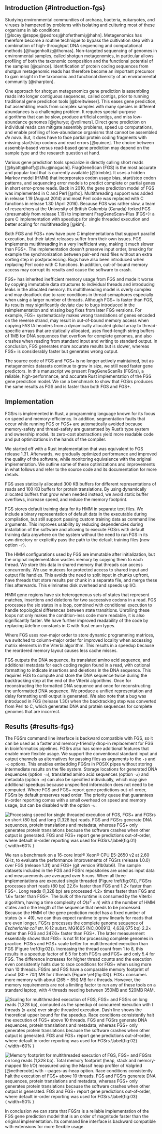 ## Introduction {#introduction-fgs}

Studying environmental communities of archaea, bacteria,
eukaryotes, and viruses is hampered by problems with isolating
and culturing most of these organisms in lab conditions
[@locey;@rappe;@pedros;@hoferthemi;@hahn]. Metagenomics has therefore
become a routine technique to bypass the cultivation step with a
combination of high-throughput DNA sequencing and computational
methods [@hugenholtz;@thomas]. Non-targeted sequencing of genomes in
environmental samples, called shotgun metagenomics, in particular allows
profiling of both the taxonomic composition and the functional potential
of the samples [@quince]. Identification of protein coding sequences
from shotgun metagenomic reads has therefore become an important
precursor to gain insight in the taxonomic and functional diversity of
an environmental community [@sharpton].

One approach for shotgun metagenomics gene prediction is assembling
reads into longer contiguous sequences, called contigs, prior to running
traditional gene prediction tools [@breitwieser]. This eases
gene prediction, but assembling reads from complex samples with many
species in different abundances is a challenging problem. It requires
special-purpose algorithms that can be slow, produce artificial contigs,
and miss low-abundance genomes [@ghurye; @vollmers]. Direct gene
prediction on individual reads can mitigate assembly problems, speed
up computations, and enable profiling of low-abundance organisms that
cannot be assembled _de novo_. But, it does have to face partial
protein coding fragments with missing start/stop codons and read errors
[@quince]. The choice between assembly-based versus read-based gene
prediction may depend on the sample type and the research question at
hand.

Various gene prediction tools specialize in directly calling short
reads [@hyatt;@hoff;@zhu;@noguchi]. FragGeneScan (FGS)
is the most accurate and popular tool that is currently available
[@trimble]. It uses a hidden Markov model (HMM) that incorporates
codon usage bias, start/stop codon patterns, and sequencing error models
to predict complete or partial genes in short error-prone reads. Back
in 2010, the gene prediction model of FGS was implemented in C and Perl
[@rho]. Multithreading support was added in release 1.19 (August
2014) and most Perl code was replaced with C functions in release 1.30
(April 2016). Because FGS was rather slow, a team of researchers at
the University of British Columbia (Canada) forked FGS (presumably
from release 1.19) to implement FragGeneScan-Plus (FGS+): a pure C
implementation with speedups for single threaded execution and better
scaling for multithreading [@kim].

<!-- TODO add image of HMM with some explanation -->

Both FGS and FGS+ now have pure C implementations that support parallel
execution, but their latest releases suffer from their own issues. FGS
implements multithreading in a very inefficient way, making it much
slower than FGS+. The implementation doesn't preserve input order,
breaking for example the synchronization between pair-end read files
without an extra sorting step in postprocessing. Bugs have also been
introduced when replacing Perl code with C functions. In addition,
out-of-bound memory access may corrupt its results and cause the
software to crash.

FGS+ has inherited inefficient memory usage from FGS and made it
worse by copying immutable data structures to individual threads and
introducing leaks in the allocated memory. Its multithreading model
is overly complex and may deadlock due to race conditions in thread
semaphores especially when using a larger number of threads. Although
FGS+ is faster than FGS, its results may significantly deviate due to
bugs introduced in the reimplementation and missing bug fixes from later
FGS versions. For example, FGS+ systematically makes wrong translations
of genes encoded on the reverse strand, may result in out-of-bound
memory access when copying FASTA headers from a dynamically allocated
global array to thread-specific arrays that are statically allocated,
uses fixed-length string buffers of 1MB for DNA sequences that overflow
for complete genomes, and also crashes when reading from standard input
and writing to standard output. In conclusion, FGS generates more
accurate results but is slower, whereas FGS+ is considerably faster but
generates wrong output.

The source code of FGS and FGS+ is no longer actively maintained, but
as metagenomics datasets continue to grow in size, we still need faster
gene predictors. In this manuscript we present FragGeneScanRs (FGSrs), a
reliable, high-performance, and accurate Rust implementation of the FGS
gene prediction model. We ran a benchmark to show that FGSrs produces
the same results as FGS and is faster than both FGS and FGS+.

## Implementation

FGSrs is implemented in Rust, a programming language known for its
focus on speed and memory-efficiency. In addition, segmentation faults
that occur while running FGS or FGS+ are automatically avoided because
memory-safety and thread-safety are guaranteed by Rust’s type system and
ownership model. Its zero-cost abstractions yield more readable code and
put optimizations in the hands of the compiler.

We started off with a Rust implementation that was equivalent to FGS
release 1.31. Afterwards, we gradually optimized performance and
improved the quality of the software, while monitoring equivalence with
the original implementation. We outline some of these optimizations
and improvements in what follows and refer to the source code and its
documentation for more details.

FGS uses statically allocated 300 KB buffers for different
representations of reads and 100 KB buffers for protein translations.
By using dynamically allocated buffers that grow when needed instead,
we avoid static buffer overflows, increase speed, and reduce the memory
footprint.

FGS stores default training data for its HMM in separate text files. We
include a binary representation of default data in the executable during
compilation, but still support passing custom training data as command
line arguments. This improves usability by reducing dependencies during
installation of the software and allowing to execute FGSrs with default
training data anywhere on the system without the need to run FGS in its
own directory or explicitly pass the path to the default training files
(new option `-r`).

The HMM configurations used by FGS are immutable after initialization,
but the original implementation wastes memory by copying them to each
thread. We store this data in shared memory that threads can access
concurrently. We use mutexes for protected access to shared input and
output file handles. This avoids the need to split input in chunks
upfront, have threads that store results per chunk in a separate file,
and merge these files afterwards. This eliminates disk overhead and
speeds up I/O.

HMM gene regions have six heterogeneous sets of states that represent
matches, insertions and deletions for two successive codons in a read.
FGS processes the six states in a loop, combined with conditional
execution to handle topological differences between state transitions.
Unrolling these loops not only makes the condition-less code more
readable, it is also significantly faster. We have further improved
readability of the code by replacing #define constants in C with Rust
enum types.

Where FGS uses row-major order to store dynamic programming matrices,
we switched to column-major order for improved locality when accessing
matrix elements in the Viterbi algorithm. This results in a speedup
because the reordered memory layout causes less cache misses.

FGS outputs the DNA sequence, its translated amino acid sequence,
and additional metadata for each coding region found in a read, with
optional formatting to indicate insertions and deletions in the DNA
sequence. This requires FGS to compute and store the DNA sequence twice
during the backtracking step at the end of the Viterbi algorithms.
Once for reconstructing the formatted DNA sequence and once for
reconstructing the unformatted DNA sequence. We produce a unified
representation and delay formatting until output is generated. We
also note that a bug was introduced in FGS (release 1.30) when the
backtracking step was converted from Perl to C, which generates DNA and
protein sequences for complete genomes that are incorrect.

## Results {#results-fgs}

The FGSrs command line interface is backward compatible with FGS, so
it can be used as a faster and memory-friendly drop-in replacement
for FGS in bioinformatics pipelines. FGSrs also has some additional
features that enable more flexible usage. We support the conventional
standard input and output channels as alternatives for passing files as
arguments to the `-s` and `-o` options. This enables embedding FGSrs in
POSIX pipes without storing intermediate results on the file system.
Storage locations for generated DNA sequences (option `-n`), translated
amino acid sequences (option `-a`) and metadata (option `-m`) can also
be specified individually, which may give additional speedups because
unspecified information does not need to be computed. Where FGS and FGS+
report gene predictions out-of-order, FGSrs by default preserves read
order. The priority queue that guarantees in-order reporting comes with
a small overhead on speed and memory usage, but can be disabled with the
option `-u`.

![Processing speed for single threaded execution of FGS, FGS+ and FGSrs on short (80 bp) and long (1\,328 bp) reads. FGS and FGSrs generate DNA sequences, protein translations and metadata, whereas FGS+ only generates protein translations because the software crashes when other output is generated. FGS and FGS+ report gene predictions out-of-order, where default in-order reporting was used for FGSrs.\label{fig:01}](absolute-wrapped.svg){ width=60% }

We ran a benchmark on a 16-core Intel® Xeon® CPU E5-2650 v2 at 2.60 GHz,
to evaluate the performance improvements of FGSrs (release 1.0.0) over
FGS (release 1.31) and FGS+ (git version 91b0ab6). The sample datasets
included in the FGS and FGSrs repositories are used as input data and
measurements are averaged over 5 runs. When all three implementations
are executed single threaded (Figure \ref{fig:01}), FGSrs processes
short reads (80 bp) $22.6\times$ faster than FGS and $1.2\times$ faster
than FGS+. Long reads (1\,328 bp) are processed $4.2\times$ times faster
than FGS and $1.6\times$ faster than FGS+. The bulk of the runtime is
consumed by the Viterbi algorithm, having a time complexity of $O(s^2
\times n)$ with $s$ the number of HMM states and $n$ the length of
the sequence that needs to be processed. Because the HMM of the gene
prediction model has a fixed number of states ($s=49$), we can thus
expect runtime to grow linearly for reads that are even longer. FGSrs
processes the complete genome sequence of _Escherichia coli_ str. K-12
subst. MG1665 (NC\_000913; 4\,639\,675 bp) $2.2\times$ faster than FGS
and $347.6\times$ faster than FGS+. The latter measurement essentially
shows that FGS+ is not fit for processing complete genomes in practice.
FGSrs and FGS+ scale better for multithreaded execution than FGS (Figure
\ref{fig:02}). Increasing the thread count from 1 to 8, this results in
a speedup factor of 6.5 for both FGSrs and FGS+ and only 5.4 for FGS.
The difference increases for higher thread counts and the execution even
consistently halts due to race conditions for FGS+ when using more than
10 threads. FGSrs and FGS have a comparable memory footprint of about
$(80 + 70t)$ MB for $t$ threads (Figure \ref{fig:03}). FGS+ consumes
more memory with about $(265 + 85t)$ MB for $t$ threads. However, the
memory requirements are not a limiting factor to run any of these tools
on a standard laptop, with 4 threads needing between 350MB and 520MB
RAM.

![Scaling for multithreaded execution of FGS, FGS+ and FGSrs on long reads (1\,328 bp), computed as the speedup of concurrent execution with $t$ threads ($x$-axis) over single threaded execution. Dash line shows the theoretical upper bound for the speedup. Race conditions consistently halt the execution of FGS+ above 10 threads. FGS and FGSrs generate DNA sequences, protein translations and metadata, whereas FGS+ only generates protein translations because the software crashes when other output is generated. FGS and FGS+ report gene predictions out-of-order, where default in-order reporting was used for FGSrs.\label{fig:02}](parallel-efficiency-wrapped.svg){ width=60% }

![Memory footprint for multithreaded execution of FGS, FGS+ and FGSrs on long reads (1\,328 bp). Total memory footprint (heap, stack and memory-mapped file I/O) measured using the Massif heap profiler of Valgrind [@nethercote] with `--pages-as-heap` option. Race conditions consistently halt the execution of FGS+ above 10 threads. FGS and FGSrs generate DNA sequences, protein translations and metadata, whereas FGS+ only generates protein translations because the software crashes when other output is generated. FGS and FGS+ report gene predictions out-of-order, where default in-order reporting was used for FGSrs.\label{fig:03}](memory-usage-wrapped.svg){ width=50% }

In conclusion we can state that FGSrs is a reliable implementation of
the FGS gene prediction model that is an order of magnitude faster than
the original implementation. Its command line interface is backward
compatible with extensions for more flexible usage.
